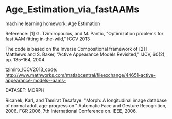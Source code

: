 Age_Estimation_via_fastAAMs
===========================
machine learning homework: Age Estimation

Reference:
[1] G. Tzimiropoulos, and M. Pantic, "Optimization problems for fast AAM fitting in-the-wild," ICCV 2013

The code is based on the Inverse Compositional framework of
[2] I. Matthews and S. Baker, “Active Appearance Models Revisited,” IJCV, 60(2), pp. 135–164, 2004.

tzimiro_ICCV2013_code:
http://www.mathworks.com/matlabcentral/fileexchange/44651-active-appearance-models--aams-


DATASET: MORPH

Ricanek, Karl, and Tamirat Tesafaye. "Morph: A longitudinal image database of normal adult age-progression." Automatic Face and Gesture Recognition, 2006. FGR 2006. 7th International Conference on. IEEE, 2006.
